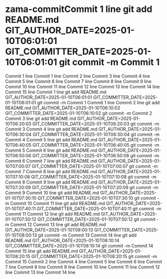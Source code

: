 # zama-commitCommit 1 line git add README.md GIT_AUTHOR_DATE=2025-01-10T06:01:01 GIT_COMMITTER_DATE=2025-01-10T06:01:01 git commit -m Commit 1
Commit 1 line
Commit 1 line
Commit 2 line
Commit 3 line
Commit 4 line
Commit 5 line
Commit 6 line
Commit 7 line
Commit 8 line
Commit 9 line
Commit 10 line
Commit 11 line
Commit 12 line
Commit 13 line
Commit 14 line
Commit 15 line
Commit 1 line git add README.md GIT_AUTHOR_DATE=2025-01-10T06:01:01 GIT_COMMITTER_DATE=2025-01-10T06:01:01 git commit -m Commit 1
Commit 1 line
Commit 2 line git add README.md GIT_AUTHOR_DATE=2025-01-10T06:10:02 GIT_COMMITTER_DATE=2025-01-10T06:10:02 git commit -m Commit 2
Commit 3 line git add README.md GIT_AUTHOR_DATE=2025-01-10T06:20:03 GIT_COMMITTER_DATE=2025-01-10T06:20:03 git commit -m Commit 3
Commit 4 line git add README.md GIT_AUTHOR_DATE=2025-01-10T06:30:04 GIT_COMMITTER_DATE=2025-01-10T06:30:04 git commit -m Commit 4
Commit 5 line git add README.md GIT_AUTHOR_DATE=2025-01-10T06:40:05 GIT_COMMITTER_DATE=2025-01-10T06:40:05 git commit -m Commit 5
Commit 6 line git add README.md GIT_AUTHOR_DATE=2025-01-10T06:50:06 GIT_COMMITTER_DATE=2025-01-10T06:50:06 git commit -m Commit 6
Commit 7 line git add README.md GIT_AUTHOR_DATE=2025-01-10T07:00:07 GIT_COMMITTER_DATE=2025-01-10T07:00:07 git commit -m Commit 7
Commit 8 line git add README.md GIT_AUTHOR_DATE=2025-01-10T07:10:08 GIT_COMMITTER_DATE=2025-01-10T07:10:08 git commit -m Commit 8
Commit 9 line git add README.md GIT_AUTHOR_DATE=2025-01-10T07:20:09 GIT_COMMITTER_DATE=2025-01-10T07:20:09 git commit -m Commit 9
Commit 10 line git add README.md GIT_AUTHOR_DATE=2025-01-10T07:30:10 GIT_COMMITTER_DATE=2025-01-10T07:30:10 git commit -m Commit 10
Commit 11 line git add README.md GIT_AUTHOR_DATE=2025-01-10T07:40:11 GIT_COMMITTER_DATE=2025-01-10T07:40:11 git commit -m Commit 11
Commit 12 line git add README.md GIT_AUTHOR_DATE=2025-01-10T07:50:12 GIT_COMMITTER_DATE=2025-01-10T07:50:12 git commit -m Commit 12
Commit 13 line git add README.md GIT_AUTHOR_DATE=2025-01-10T08:00:13 GIT_COMMITTER_DATE=2025-01-10T08:00:13 git commit -m Commit 13
Commit 14 line git add README.md GIT_AUTHOR_DATE=2025-01-10T08:10:14 GIT_COMMITTER_DATE=2025-01-10T08:10:14 git commit -m Commit 14
Commit 15 line git add README.md GIT_AUTHOR_DATE=2025-01-10T08:20:15 GIT_COMMITTER_DATE=2025-01-10T08:20:15 git commit -m Commit 15
Commit 2 line
Commit 4 line
Commit 5 line
Commit 6 line
Commit 7 line
Commit 8 line
Commit 9 line
Commit 10 line
Commit 11 line
Commit 12 line
Commit 13 line
Commit 14 line
